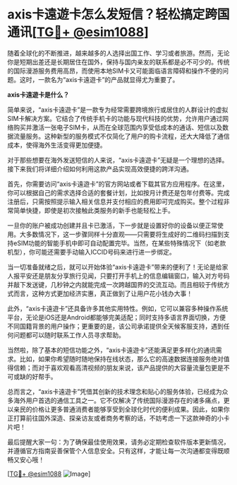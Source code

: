 # axis卡遠遊卡怎么发短信？轻松搞定跨国通讯[[TG💪+ @esim1088](https://t.me/s/esim1088)]

随着全球化的不断推进，越来越多的人选择出国工作、学习或者旅游。然而，无论你是短期出差还是长期居住在国外，保持与国内亲友的联系都是必不可少的。传统的国际漫游服务费用高昂，而使用本地SIM卡又可能面临语言障碍和操作不便的问题。这时，一款名为“axis卡遠遊卡”的产品就显得尤为重要了。

**axis卡遠遊卡是什么？**

简单来说，“axis卡遠遊卡”是一款专为经常需要跨境旅行或居住的人群设计的虚拟SIM卡解决方案。它结合了传统手机卡的功能与现代科技的优势，允许用户通过网络购买并激活一张电子SIM卡，从而在全球范围内享受低成本的通话、短信以及数据流量服务。这种新型的服务模式不仅简化了用户的购卡流程，还大大降低了通信成本，使得海外生活变得更加便捷。

对于那些想要在海外发送短信的人来说，“axis卡遠遊卡”无疑是一个理想的选择。接下来我们将详细介绍如何利用这款产品实现高效便捷的跨洋沟通。

首先，你需要访问“axis卡遠遊卡”的官方网站或者下载其官方应用程序。在这里，你可以根据自己的需求选择合适的套餐计划，比如按月计费还是包年付费等。完成注册后，只需按照提示输入相关信息并支付相应的费用即可完成购买。整个过程非常简单快捷，即使是初次接触此类服务的新手也能轻松上手。

一旦你的账户被成功创建并且卡已激活，下一步就是设置好你的设备以便正常使用。大多数情况下，这一步骤同样十分直观——只需要将生成好的二维码扫描到支持eSIM功能的智能手机中即可自动配置完毕。当然，在某些特殊情况下（如老款机型），你可能还需要手动输入ICCID号码来进行进一步绑定。

当一切准备就绪之后，就可以开始体验“axis卡遠遊卡”带来的便利了！无论是给家人报平安还是朋友分享旅行见闻，只要打开手机上的信息编辑窗口，输入对方号码并敲下发送键，几秒钟之内就能完成一次跨越国界的交流互动。而且相较于传统方式而言，这种方式更加经济实惠，真正做到了让用户花小钱办大事！

此外，“axis卡遠遊卡”还具备许多其他实用特性。例如，它可以兼容多种操作系统平台，无论是iOS还是Android都能够完美适配；同时支持多语言界面切换，方便不同国籍背景的用户操作；更重要的是，该公司承诺提供全天候客服支持，遇到任何问题都可以随时联系工作人员寻求帮助。

当然啦，除了基本的短信功能之外，“axis卡遠遊卡”还能满足更多样化的通讯需求。比如，如果你希望随时随地保持在线状态，那么它的高速数据连接服务绝对值得信赖；而对于喜欢观看高清视频的朋友来说，该产品提供的大容量流量包更是不可或缺的好帮手。

总而言之，“axis卡遠遊卡”凭借其创新的技术理念和贴心的服务体验，已经成为众多海外用户首选的通信工具之一。它不仅解决了传统国际漫游存在的诸多痛点，更以亲民的价格让更多普通消费者能够享受到全球化时代的便利成果。因此，如果你正打算前往国外深造、探亲访友或者商务考察的话，不妨考虑一下这款神奇的小卡片吧！

最后提醒大家一句：为了确保最佳使用效果，请务必定期检查软件版本更新情况，并遵循官方指南妥善保管个人信息安全。只有这样，才能让每一次沟通都变得既顺畅又安心哦！

[[TG💪+ @esim1088](https://t.me/s/esim1088) ![Image](https://i.postimg.cc/4NQfJmqS/Snipaste-2025-05-13-00-14-12.png)]